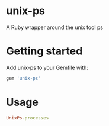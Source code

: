 unix-ps
=======

A Ruby wrapper around the unix tool ps

Getting started
=======
Add unix-ps to your Gemfile with:

```ruby
gem 'unix-ps'
```

Usage
=======
```ruby
UnixPs.processes
```


